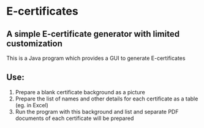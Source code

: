 # E-certificates
## A simple E-certificate generator with limited customization

This is a Java program which provides a GUI to generate E-certificates

## Use:
1. Prepare a blank certificate background as a picture
2. Prepare the list of names and other details for each certificate as a table (eg. in Excel)
3. Run the program with this background and list and separate PDF documents of each certificate will be prepared
